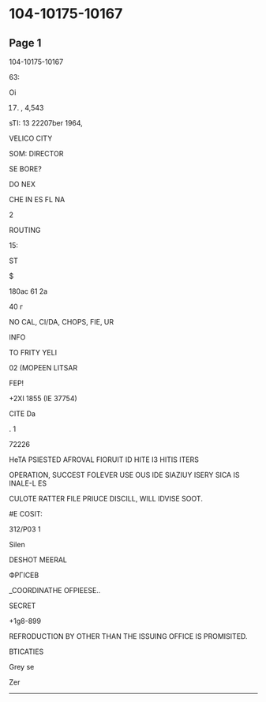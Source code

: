 # 104-10175-10167

## Page 1

104-10175-10167

63:

Oi

17. , 4,543

sTI: 13 22207ber 1964,

VELICO CITY

SOM: DIRECTOR

SE BORE?

DO NEX

CHE IN ES FL NA

2

ROUTING

15:

ST

$

180ac 61 2a

40 г

NO CAL, CI/DA, CHOPS, FIE, UR

INFO

TO FRITY YELI

02 (MOPEEN LITSAR

FEP!

+2XI 1855 (IE 37754)

CITE Da

. 1

72226

HeTA PSIESTED AFROVAL FIORUIT ID HITE I3 HITIS ITERS

OPERATION, SUCCEST FOLEVER USE OUS IDE SIAZIUY ISERY SICA IS INALE-L ES

CULOTE RATTER FILE PRIUCE DISCILL, WILL IDVISE SOOT.

#E COSIT:

312/P03 1

Silen

DESHOT MEERAL

ФРГІСЕВ

_COORDINATHE OFPIEESE..

SECRET

+1g8-899

REFRODUCTION BY OTHER THAN THE ISSUING OFFICE IS PROMISITED.

BTICATIES

Grey se

Zer

---

